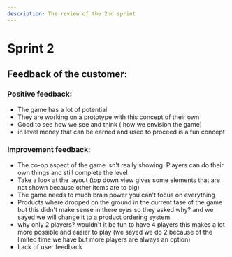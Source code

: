 ```yaml
---
description: The review of the 2nd sprint
---
```


# Sprint 2

## Feedback of the customer:

### Positive feedback:

* The game has a lot of potential
* They are working on a prototype with this concept of their own
* Good to see how we see and think ( how we envision the game)&#x20;
* in level money that can be earned and used to proceed is a fun concept

### Improvement feedback:

* The co-op aspect of the game isn't really showing. Players can do their own things and still complete the level
* Take a look at the layout (top down view gives some elements that are not shown because other items are to big)&#x20;
* The game needs to much brain power you can't focus on everything&#x20;
* Products where dropped on the ground in the current fase of the game but this didn't make sense in there eyes so they asked why? and we sayed we will change it to a product ordering system.
* why only 2 players? wouldn't it be fun to have 4 players this makes a lot more possible and easier to play (we sayed we do 2 because of the limited time we have but more players are always an option)&#x20;
* Lack of user feedback
